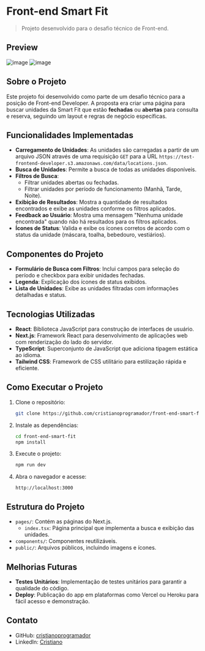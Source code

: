 # Front-end Smart Fit

> Projeto desenvolvido para o desafio técnico de Front-end.

## Preview

![image](https://github.com/user-attachments/assets/3733accb-d4e1-4228-bf4f-6327a61aeb8f)
![image](https://github.com/user-attachments/assets/ea113750-8351-4b3a-8660-8e174079f431)


## Sobre o Projeto

Este projeto foi desenvolvido como parte de um desafio técnico para a posição de Front-end Developer. A proposta era criar uma página para buscar unidades da Smart Fit que estão **fechadas** ou **abertas** para consulta e reserva, seguindo um layout e regras de negócio específicas.

## Funcionalidades Implementadas

- **Carregamento de Unidades**: As unidades são carregadas a partir de um arquivo JSON através de uma requisição `GET` para a URL `https://test-frontend-developer.s3.amazonaws.com/data/locations.json`.
- **Busca de Unidades**: Permite a busca de todas as unidades disponíveis.
- **Filtros de Busca**:
  - Filtrar unidades abertas ou fechadas.
  - Filtrar unidades por período de funcionamento (Manhã, Tarde, Noite).
- **Exibição de Resultados**: Mostra a quantidade de resultados encontrados e exibe as unidades conforme os filtros aplicados.
- **Feedback ao Usuário**: Mostra uma mensagem "Nenhuma unidade encontrada" quando não há resultados para os filtros aplicados.
- **Ícones de Status**: Valida e exibe os ícones corretos de acordo com o status da unidade (máscara, toalha, bebedouro, vestiários).

## Componentes do Projeto

- **Formulário de Busca com Filtros**: Inclui campos para seleção do período e checkbox para exibir unidades fechadas.
- **Legenda**: Explicação dos ícones de status exibidos.
- **Lista de Unidades**: Exibe as unidades filtradas com informações detalhadas e status.

## Tecnologias Utilizadas

- **React**: Biblioteca JavaScript para construção de interfaces de usuário.
- **Next.js**: Framework React para desenvolvimento de aplicações web com renderização do lado do servidor.
- **TypeScript**: Superconjunto de JavaScript que adiciona tipagem estática ao idioma.
- **Tailwind CSS**: Framework de CSS utilitário para estilização rápida e eficiente.

## Como Executar o Projeto

1. Clone o repositório:
    ```bash
    git clone https://github.com/cristianoprogramador/front-end-smart-fit.git
    ```

2. Instale as dependências:
    ```bash
    cd front-end-smart-fit
    npm install
    ```

3. Execute o projeto:
    ```bash
    npm run dev
    ```

4. Abra o navegador e acesse:
    ```
    http://localhost:3000
    ```

## Estrutura do Projeto

- `pages/`: Contém as páginas do Next.js.
  - `index.tsx`: Página principal que implementa a busca e exibição das unidades.
- `components/`: Componentes reutilizáveis.
- `public/`: Arquivos públicos, incluindo imagens e ícones.

## Melhorias Futuras

- **Testes Unitários**: Implementação de testes unitários para garantir a qualidade do código.
- **Deploy**: Publicação do app em plataformas como Vercel ou Heroku para fácil acesso e demonstração.

## Contato

- GitHub: [cristianoprogramador](https://github.com/cristianoprogramador)
- LinkedIn: [Cristiano](https://www.linkedin.com/in/cristiano-pereira-da-silva-bb991a124/)
